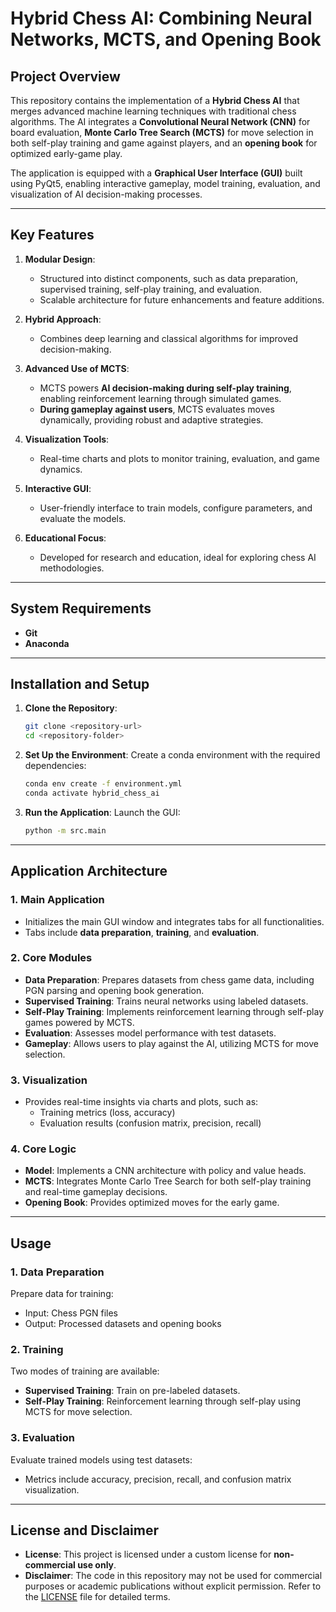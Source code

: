 # **Hybrid Chess AI: Combining Neural Networks, MCTS, and Opening Book**

## **Project Overview**

This repository contains the implementation of a **Hybrid Chess AI** that merges advanced machine learning techniques with traditional chess algorithms. The AI integrates a **Convolutional Neural Network (CNN)** for board evaluation, **Monte Carlo Tree Search (MCTS)** for move selection in both self-play training and game against players, and an **opening book** for optimized early-game play. 

The application is equipped with a **Graphical User Interface (GUI)** built using PyQt5, enabling interactive gameplay, model training, evaluation, and visualization of AI decision-making processes.

---

## **Key Features**

1. **Modular Design**: 
   - Structured into distinct components, such as data preparation, supervised training, self-play training, and evaluation.
   - Scalable architecture for future enhancements and feature additions.

2. **Hybrid Approach**:
   - Combines deep learning and classical algorithms for improved decision-making.

3. **Advanced Use of MCTS**:
   - MCTS powers **AI decision-making during self-play training**, enabling reinforcement learning through simulated games.
   - **During gameplay against users**, MCTS evaluates moves dynamically, providing robust and adaptive strategies.

4. **Visualization Tools**:
   - Real-time charts and plots to monitor training, evaluation, and game dynamics.

5. **Interactive GUI**:
   - User-friendly interface to train models, configure parameters, and evaluate the models.

6. **Educational Focus**:
   - Developed for research and education, ideal for exploring chess AI methodologies.

---

## **System Requirements**

- **Git**
- **Anaconda**

---

## **Installation and Setup**

1. **Clone the Repository**:
   ```bash
   git clone <repository-url>
   cd <repository-folder>
   ```

2. **Set Up the Environment**:
   Create a conda environment with the required dependencies:
   ```bash
   conda env create -f environment.yml
   conda activate hybrid_chess_ai
   ```

3. **Run the Application**:
   Launch the GUI:
   ```bash
   python -m src.main
   ```

---

## **Application Architecture**

### **1. Main Application**
- Initializes the main GUI window and integrates tabs for all functionalities.
- Tabs include **data preparation**, **training**, and **evaluation**.

### **2. Core Modules**
- **Data Preparation**: Prepares datasets from chess game data, including PGN parsing and opening book generation.
- **Supervised Training**: Trains neural networks using labeled datasets.
- **Self-Play Training**: Implements reinforcement learning through self-play games powered by MCTS.
- **Evaluation**: Assesses model performance with test datasets.
- **Gameplay**: Allows users to play against the AI, utilizing MCTS for move selection.

### **3. Visualization**
- Provides real-time insights via charts and plots, such as:
  - Training metrics (loss, accuracy)
  - Evaluation results (confusion matrix, precision, recall)

### **4. Core Logic**
- **Model**: Implements a CNN architecture with policy and value heads.
- **MCTS**: Integrates Monte Carlo Tree Search for both self-play training and real-time gameplay decisions.
- **Opening Book**: Provides optimized moves for the early game.

---

## **Usage**

### **1. Data Preparation**
Prepare data for training:
- Input: Chess PGN files
- Output: Processed datasets and opening books

### **2. Training**
Two modes of training are available:
- **Supervised Training**: Train on pre-labeled datasets.
- **Self-Play Training**: Reinforcement learning through self-play using MCTS for move selection.

### **3. Evaluation**
Evaluate trained models using test datasets:
- Metrics include accuracy, precision, recall, and confusion matrix visualization.

---

## **License and Disclaimer**

- **License**: This project is licensed under a custom license for **non-commercial use only**.
- **Disclaimer**: The code in this repository may not be used for commercial purposes or academic publications without explicit permission. Refer to the [LICENSE](LICENSE) file for detailed terms.
